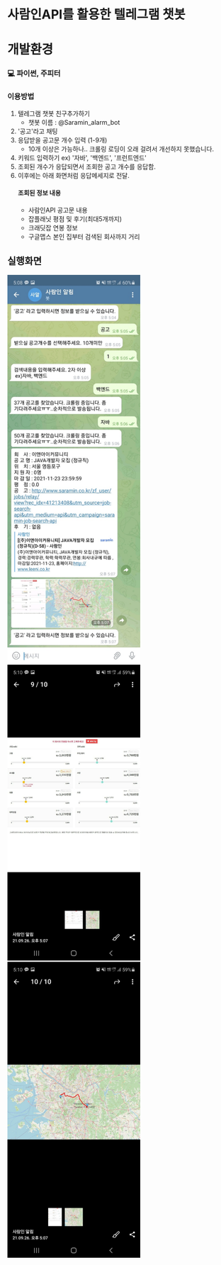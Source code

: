 # 사람인API를 활용한 텔레그램 챗봇

# 개발환경
### 💻 파이썬, 주피터


### 이용방법
1. 텔레그램 챗봇 친구추가하기
    * 챗봇 이름 : @Saramin_alarm_bot
2. '공고'라고 채팅
3. 응답받을 공고문 개수 입력 (1-9개) 
    * 10개 이상은 가능하나.. 크롤링 로딩이 오래 걸려서 개선하지 못했습니다.
4. 키워드 입력하기 ex) '자바', '백엔드', '프런트엔드'
5. 조회된 개수가 응답되면서 조회한 공고 개수를 응답함.
6. 이후에는 아래 화면처럼 응답메세지로 전달.
    #### 조회된 정보 내용
     * 사람인API 공고문 내용
     * 잡플래닛 평점 및 후기(최대5개까지)
     * 크래딧잡 연봉 정보
     * 구글맵스 본인 집부터 검색된 회사까지 거리



## 실행화면
<img src="./ETC/capture/chat_bot.jpg" width="300px" alt="chat_bot"></img>
<img src="./ETC/capture/payment.jpg" width="300px" alt="payment"></img>
<img src="./ETC/capture/google_maps.jpg" width="300px" alt="google_maps"></img>
